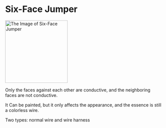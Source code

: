 # Six-Face Jumper <Badge text="v1.0" type="info"/>

<img src="/images/expand/wires/GVEWireThroughBlock.webp" alt="The Image of Six-Face Jumper" class="center_image small" style="width: 200px;"/>

Only the faces against each other are conductive, and the neighboring faces are not conductive.

It Can be painted, but it only affects the appearance, and the essence is still a colorless wire.

Two types: normal wire and <span class="harnessSpan">wire harness</span>